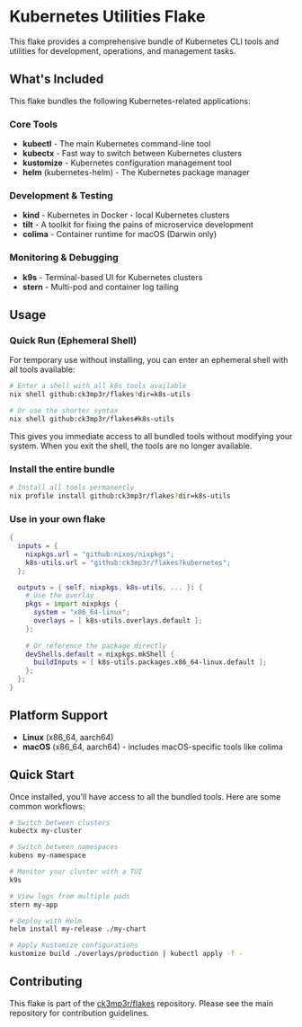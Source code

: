# Kubernetes Utilities Flake

This flake provides a comprehensive bundle of Kubernetes CLI tools and utilities for development, operations, and management tasks.

## What's Included

This flake bundles the following Kubernetes-related applications:

### Core Tools
- **kubectl** - The main Kubernetes command-line tool
- **kubectx** - Fast way to switch between Kubernetes clusters
- **kustomize** - Kubernetes configuration management tool
- **helm** (kubernetes-helm) - The Kubernetes package manager

### Development & Testing
- **kind** - Kubernetes in Docker - local Kubernetes clusters
- **tilt** - A toolkit for fixing the pains of microservice development
- **colima** - Container runtime for macOS (Darwin only)

### Monitoring & Debugging
- **k9s** - Terminal-based UI for Kubernetes clusters
- **stern** - Multi-pod and container log tailing

## Usage

### Quick Run (Ephemeral Shell)

For temporary use without installing, you can enter an ephemeral shell with all tools available:

```bash
# Enter a shell with all k8s tools available
nix shell github:ck3mp3r/flakes?dir=k8s-utils

# Or use the shorter syntax
nix shell github:ck3mp3r/flakes#k8s-utils
```

This gives you immediate access to all bundled tools without modifying your system. When you exit the shell, the tools are no longer available.

### Install the entire bundle

```bash
# Install all tools permanently
nix profile install github:ck3mp3r/flakes?dir=k8s-utils
```

### Use in your own flake

```nix
{
  inputs = {
    nixpkgs.url = "github:nixos/nixpkgs";
    k8s-utils.url = "github:ck3mp3r/flakes?kubernetes";
  };

  outputs = { self, nixpkgs, k8s-utils, ... }: {
    # Use the overlay
    pkgs = import nixpkgs {
      system = "x86_64-linux";
      overlays = [ k8s-utils.overlays.default ];
    };
    
    # Or reference the package directly
    devShells.default = nixpkgs.mkShell {
      buildInputs = [ k8s-utils.packages.x86_64-linux.default ];
    };
  };
}
```

## Platform Support

- **Linux** (x86_64, aarch64)
- **macOS** (x86_64, aarch64) - includes macOS-specific tools like colima

## Quick Start

Once installed, you'll have access to all the bundled tools. Here are some common workflows:

```bash
# Switch between clusters
kubectx my-cluster

# Switch between namespaces
kubens my-namespace

# Monitor your cluster with a TUI
k9s

# View logs from multiple pods
stern my-app

# Deploy with Helm
helm install my-release ./my-chart

# Apply Kustomize configurations
kustomize build ./overlays/production | kubectl apply -f -
```

## Contributing

This flake is part of the [ck3mp3r/flakes](https://github.com/ck3mp3r/flakes) repository. Please see the main repository for contribution guidelines.

